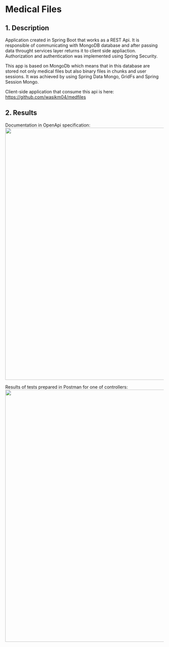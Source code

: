 # Medical Files

## 1. Description

Application created in Spring Boot that works as a REST Api. It is responsible of communicating with MongoDB database and after passing data throught services layer returns it to client side appliaction. Authorization and authentication was implemented using Spring Security. 

This app is based on MongoDb which means that in this database are stored not only medical files but also binary files in chunks and user sessions. It was achieved by using Spring Data Mongo, GridFs and Spring Session Mongo.

Client-side application that consume this api is here: https://github.com/wasikm04/medfiles

## 2. Results
Documentation in OpenApi specification:
<img src="https://github.com/wasikm04/MedicalFiles/blob/master/img/swagger.png" width="800"/>

Results of tests prepared in Postman for one of controllers:
<img src="https://github.com/wasikm04/MedicalFiles/blob/master/img/commandRunner.png" width="800"/>